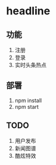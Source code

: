 # headline  

## 功能  

1. 注册  
2. 登录  
3. 实时头条热点  

## 部署  

1. npm install  
2. npm start  

## TODO  

1. 用户发布  
2. 新闻图谱  
3. 酷炫特效  

